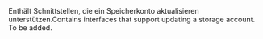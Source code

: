 <Namespace Name="Microsoft.Azure.Management.Storage.Fluent.StorageAccount.Update">
  <Docs>
    <summary><span data-ttu-id="f457e-101">Enthält Schnittstellen, die ein Speicherkonto aktualisieren unterstützen.</span><span class="sxs-lookup"><span data-stu-id="f457e-101">Contains interfaces that support updating a storage account.</span></span></summary> 
    <remarks>To be added.</remarks>
  </Docs>
</Namespace>
